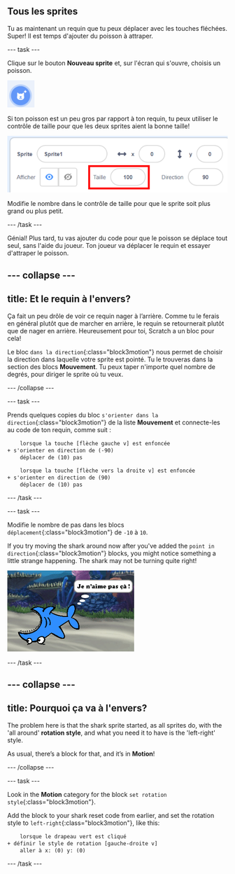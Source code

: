 ## Tous les sprites

Tu as maintenant un requin que tu peux déplacer avec les touches fléchées. Super! Il est temps d'ajouter du poisson à attraper.

\--- task \---

Clique sur le bouton **Nouveau sprite** et, sur l'écran qui s'ouvre, choisis un poisson.

![Le bouton Nouveau sprite](images/spritesNewFromLibrary.png)

Si ton poisson est un peu gros par rapport à ton requin, tu peux utiliser le contrôle de taille pour que les deux sprites aient la bonne taille!

![Contrôle de la taille des sprites](images/sprites2.png)

Modifie le nombre dans le contrôle de taille pour que le sprite soit plus grand ou plus petit.

\--- /task \---

Génial! Plus tard, tu vas ajouter du code pour que le poisson se déplace tout seul, sans l'aide du joueur. Ton joueur va déplacer le requin et essayer d'attraper le poisson.

## \--- collapse \---

## title: Et le requin à l'envers?

Ça fait un peu drôle de voir ce requin nager à l’arrière. Comme tu le ferais en général plutôt que de marcher en arrière, le requin se retournerait plutôt que de nager en arrière. Heureusement pour toi, Scratch a un bloc pour cela!

Le bloc `dans la direction`{:class="block3motion"} nous permet de choisir la direction dans laquelle votre sprite est pointé. Tu le trouveras dans la section des blocs **Mouvement**. Tu peux taper n'importe quel nombre de degrés, pour diriger le sprite où tu veux.

\--- /collapse \---

\--- task \---

Prends quelques copies du bloc `s'orienter dans la direction`{:class="block3motion"} de la liste **Mouvement** et connecte-les au code de ton requin, comme suit :

```blocks3
    lorsque la touche [flèche gauche v] est enfoncée
+ s'orienter en direction de (-90)
    déplacer de (10) pas
```

```blocks3
    lorsque la touche [flèche vers la droite v] est enfoncée
+ s'orienter en direction de (90)
    déplacer de (10) pas
```

\--- /task \---

\--- task \---

Modifie le nombre de pas dans les blocs `déplacement`{:class="block3motion"} de `-10` à `10`.

If you try moving the shark around now after you've added the `point in direction`{:class="block3motion"} blocks, you might notice something a little strange happening. The shark may not be turning quite right!

![Upside down shark](images/spritesUpsideDown.png)

\--- /task \---

## \--- collapse \---

## title: Pourquoi ça va à l'envers?

The problem here is that the shark sprite started, as all sprites do, with the 'all around' **rotation style**, and what you need it to have is the 'left-right' style.

As usual, there’s a block for that, and it’s in **Motion**!

\--- /collapse \---

\--- task \---

Look in the **Motion** category for the block `set rotation style`{:class="block3motion"}.

Add the block to your shark reset code from earlier, and set the rotation style to `left-right`{:class="block3motion"}, like this:

```blocks3
    lorsque le drapeau vert est cliqué 
+ définir le style de rotation [gauche-droite v]
    aller à x: (0) y: (0)
```

\--- /task \---